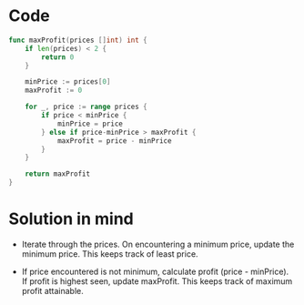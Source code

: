 Code
====

```go
func maxProfit(prices []int) int {
	if len(prices) < 2 {
		return 0
	}

	minPrice := prices[0]
	maxProfit := 0

	for _, price := range prices {
		if price < minPrice {
			minPrice = price
		} else if price-minPrice > maxProfit {
			maxProfit = price - minPrice
		}
	}

	return maxProfit
}
```

Solution in mind
================

-	Iterate through the prices. On encountering a minimum price, update the minimum price. This keeps track of least price.

-	If price encountered is not minimum, calculate profit (price - minPrice). If profit is highest seen, update maxProfit. This keeps track of maximum profit attainable.
